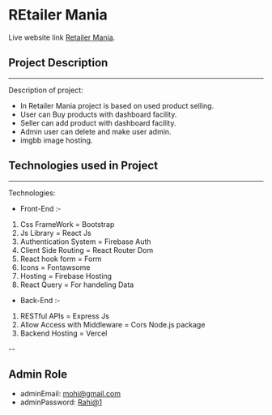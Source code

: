<!-- @format -->

# REtailer Mania

Live website link [Retailer Mania](https://reatilermaina.web.app/).

## Project Description

---

Description of project:

- In Retailer Mania project is based on used product selling.
- User can Buy products with dashboard facility.
- Seller can add product with dashboard facility.
- Admin user can delete and make user admin.
- imgbb image hosting.

## Technologies used in Project

---

Technologies:

- Front-End :-

1. Css FrameWork = Bootstrap
2. Js Library = React Js
3. Authentication System = Firebase Auth
4. Client Side Routing = React Router Dom
5. React hook form = Form
6. Icons = Fontawsome
7. Hosting = Firebase Hosting
8. React Query = For handeling Data

- Back-End :-

1. RESTful APIs = Express Js
2. Allow Access with Middleware = Cors Node.js package
3. Backend Hosting = Vercel

--

## Admin Role

- adminEmail: <mohi@gmail.com>
- adminPassword: <Rahi@1>
